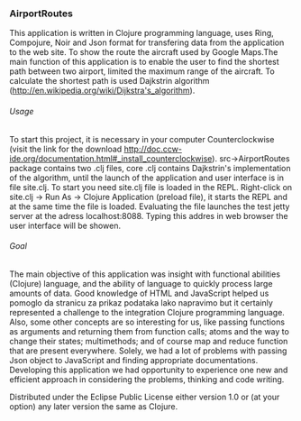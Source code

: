 ### AirportRoutes

This application is written in Clojure programming language, uses Ring, Compojure, Noir and Json format for transfering data from the application to the web site. To show the route the aircraft used by Google Maps.The main function of this application is to enable the user to find the shortest path between two airport, limited the maximum range of the aircraft. To calculate the shortest path is used Dajkstrin algorithm (http://en.wikipedia.org/wiki/Dijkstra's_algorithm).

###### Usage

To start this project, it is necessary in your computer Counterclockwise (visit the link for the download http://doc.ccw-ide.org/documentation.html#_install_counterclockwise). 
src->AirportRoutes package contains two .clj files, core .clj contains Dajkstrin's implementation of the algorithm, until the launch of the application and user interface is in file site.clj.
To start you need site.clj file is loaded in the REPL. 
Right-click on site.clj -> Run As -> Clojure Application (preload file), it starts the REPL and at the same time the file is loaded. Evaluating the file launches the test jetty server at the adress localhost:8088. Typing this addres in web browser the user interface will be showen.
###### Goal

The main objective of this application was insight with functional abilities (Clojure) language, and the ability of language to quickly process large amounts of data. Good knowledge of HTML and JavaScript helped us pomoglo da stranicu za prikaz podataka lako napravimo but it certainly represented a challenge to the integration Clojure programming language. Also, some other concepts are so interesting for us, like passing functions as arguments and returning them from function calls; atoms and the way to change their states; multimethods; and of course map and reduce function that are present everywhere. Solely, we had a lot of problems with passing Json object to JavaScript and finding appropriate documentations. Developing this application we had opportunity to experience one new and efficient approach in considering the problems, thinking and code writing.

Distributed under the Eclipse Public License either version 1.0 or (at
your option) any later version the same as Clojure.
